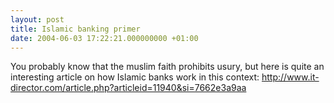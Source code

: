 ```yaml
---
layout: post
title: Islamic banking primer
date: 2004-06-03 17:22:21.000000000 +01:00
---
```

<p>You probably know that the muslim faith prohibits usury, but here is quite an interesting article on how Islamic banks work in this context: <a href="http://www.it-director.com/article.php?articleid=11940&amp;si=7662e3a9aa">http://www.it-director.com/article.php?articleid=11940&amp;si=7662e3a9aa</a></p>
